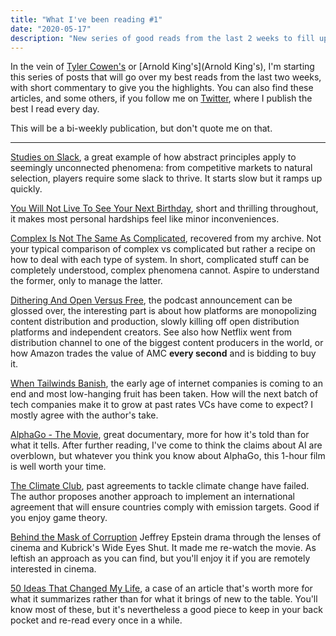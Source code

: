 ```yaml
---
title: "What I've been reading #1"
date: "2020-05-17"
description: "New series of good reads from the last 2 weeks to fill up your Sunday."
---
```


In the vein of [Tyler
Cowen's](https://marginalrevolution.com/?s=what+i%27ve+been+reading) or [Arnold
King's](Arnold King's), I'm starting this series of posts that will go over my
best reads from the last two weeks, with short commentary to give you the
highlights. You can also find these articles, and some others, if you follow me
on [Twitter](https://twitter.com/geclos), where I publish the best I read
every day.

This will be a bi-weekly publication, but don't quote me on that.

* * *

[Studies on Slack](https://t.co/MVyjspRnMZ?amp=1), a great example of how
abstract principles apply to seemingly unconnected phenomena: from competitive
markets to natural selection, players require some slack to thrive. It
starts slow but it ramps up quickly.

[You Will Not Live To See Your Next
Birthday](https://www.nytimes.com/2020/05/08/opinion/holocaust-survivor.html?referringSource=articleShare),
short and thrilling throughout, it makes most personal hardships feel like minor
inconveniences.

[Complex Is Not The Same As Complicated](https://t.co/OhcLNLc30x?amp=1),
recovered from my archive. Not your typical comparison of complex vs complicated
but rather a recipe on how to deal with each type of system. In short,
complicated stuff can be completely understood, complex phenomena cannot. Aspire
to understand the former, only to manage the latter.

[Dithering And Open Versus Free](https://t.co/82kciX9WWC?amp=1), the podcast
announcement can be glossed over, the interesting part is about how platforms are
monopolizing content distribution and production, slowly killing off open
distribution platforms and independent creators. See also how Netflix went from
distribution channel to one of the biggest content producers in the world, or
how Amazon trades the value of AMC **every second** and is bidding to buy it.

[When Tailwinds Banish](https://luttig.substack.com/p/when-tailwinds-vanish),
the early age of internet companies is coming to an end and most low-hanging
fruit has been taken. How will the next batch of tech companies make it to grow
at past rates VCs have come to expect? I mostly agree with the author's take.

[AlphaGo - The
Movie](https://www.youtube.com/watch?v=WXuK6gekU1Y&feature=share), great
documentary, more for how it's told than for what it tells. After further
reading, I've come to think the claims about AI are overblown, but whatever you
think you know about AlphaGo, this 1-hour film is well worth your time.

[The Climate Club](https://t.co/zdt65nSyZP?amp=1), past agreements to tackle
climate change have failed. The author proposes another approach to
implement an international agreement that will ensure countries comply with
emission targets. Good if you enjoy game theory.

[Behind the Mask of Corruption](https://t.co/zUHMiyacaJ?amp=1) Jeffrey Epstein
drama through the lenses of cinema and Kubrick's Wide Eyes Shut. It made me
re-watch the movie. As leftish an approach as you can find, but you'll enjoy it
if you are remotely interested in cinema.

[50 Ideas That Changed My Life](https://t.co/NEyspTtAc3?amp=1), a case of an
article that's worth more for what it summarizes rather than for what it brings
of new to the table. You'll know most of these, but it's nevertheless a good
piece to keep in your back pocket and re-read every once in a while.
